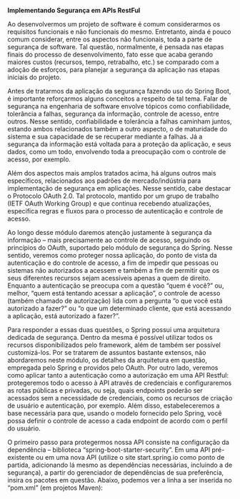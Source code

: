 **Implementando Segurança em APIs RestFul**

Ao desenvolvermos um projeto de software é comum considerarmos os requisitos funcionais e não funcionais do mesmo. Entretanto, ainda é pouco comum considerar, entre os aspectos não funcionais, toda a parte de segurança de software. Tal questão, normalmente, é pensada nas etapas finais do processo de desenvolvimento, fato esse que acaba gerando maiores custos (recursos, tempo, retrabalho, etc.) se comparado com a adoção de esforços, para planejar a segurança da aplicação nas etapas iniciais do projeto.

Antes de tratarmos da aplicação da segurança fazendo uso do Spring Boot, é importante reforçarmos alguns conceitos a respeito de tal tema. Falar de segurança na engenharia de software envolve tópicos como confiabilidade, tolerância a falhas, segurança da informação, controle de acesso, entre outros. Nesse sentido, confiabilidade e tolerância a falhas caminham juntos, estando ambos relacionados também a outro aspecto, o de maturidade do sistema e sua capacidade de se recuperar mediante a falhas. Já a segurança da informação está voltada para a proteção da aplicação, e seus dados, como um todo, envolvendo toda a preocupação com o controle de acesso, por exemplo.

Além dos aspectos mais amplos tratados acima, há alguns outros mais específicos, relacionados aos padrões de mercado/indústria para implementação de segurança em aplicações. Nesse sentido, cabe destacar o Protocolo OAuth 2.0. Tal protocolo, mantido por um grupo de trabalho (IETF OAuth Working Group) e que continua recebendo atualizações, especifica regras e fluxos para o processo de autenticação e controle de acesso.

Ao longo desse módulo daremos atenção justamente à segurança da informação – mais precisamente ao controle de acesso, seguindo os princípios do OAuth, suportado pelo módulo de segurança do Spring. Nesse sentido, veremos como proteger nossa aplicação, do ponto de vista da autenticação e do controle de acesso, a fim de impedir que pessoas ou sistemas não autorizados a acessem e também a fim de permitir que os seus diferentes recursos sejam acessíveis apenas a quem de direito. Enquanto a autenticação se preocupa com a questão “quem é você?” ou, melhor, “quem está tentando acessar a aplicação”, o controle de acesso (também chamado de autorização) lida com a pergunta “o que você está autorizado a fazer?” ou “o que um determinado cliente, que está acessando a aplicação, está autorizado a fazer?”.

Para responder a essas duas questões, o Spring possui uma arquitetura dedicada de segurança. Dentro da mesma é possível utilizar todos os recursos disponibilizados pelo framework, além de também ser possível customizá-los. Por se tratarem de assuntos bastante extensos, não abordaremos neste módulo, os detalhes da arquitetura em questão, empregada pelo Spring e providos pelo OAuth. Por outro lado, veremos como aplicar tanto a autenticação como a autorização em uma API Restful: protegeremos todo o acesso à API através de credenciais e configuraremos as rotas públicas e privadas, ou seja, quais endpoints poderão ser acessados sem a necessidade de credenciais, como os recursos de criação de usuário e autenticação, por exemplo. Além disso, estabeleceremos a base necessária para que, usando o modelo fornecido pelo Spring, você possa definir o controle de acesso a cada endpoint de acordo com o perfil do usuário.

O primeiro passo para protegermos nossa API consiste na configuração da dependência – biblioteca “spring-boot-starter-security”. Em uma API pré-existente ou em uma nova API (utilize o site start.spring.io como ponto de partida, adicionando lá mesmo as dependências necessárias, incluindo a de segurança), a partir do gerenciador de dependências de sua preferência, insira os pacotes em questão. Abaixo, podemos ver a linha a ser inserida no “pom.xml” (em projetos Maven):
